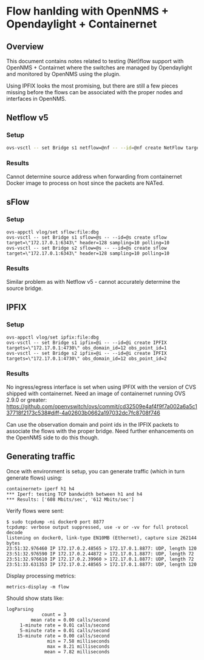 # Flow hanlding with OpenNMS + Opendaylight + Containernet

## Overview

This document contains notes related to testing (Net)flow support with OpenNMS + Contairnet where the switches are managed by Opendaylight and monitored by OpenNMS using the plugin.

Using IPFIX looks the most promising, but there are still a few pieces missing before the flows can be associated with the proper nodes and interfaces in OpenNMS.

## Netflow v5

### Setup

```sh
ovs-vsctl -- set Bridge s1 netflow=@nf -- --id=@nf create NetFlow targets=\"${COLLECTOR_IP}:${COLLECTOR_PORT}\" active-timeout=10
```

### Results

Cannot determine source address when forwarding from containernet Docker image to process on host since the packets are NATed.

## sFlow

### Setup

```
ovs-appctl vlog/set sflow:file:dbg
ovs-vsctl -- set Bridge s1 sflow=@s -- --id=@s create sflow target=\"172.17.0.1:6343\" header=128 sampling=10 polling=10
ovs-vsctl -- set Bridge s2 sflow=@s -- --id=@s create sflow target=\"172.17.0.1:6343\" header=128 sampling=10 polling=10
```

### Results

Similar problem as with Netflow v5 - cannot accurately determine the source bridge.

## IPFIX

### Setup

```
ovs-appctl vlog/set ipfix:file:dbg
ovs-vsctl -- set Bridge s1 ipfix=@i -- --id=@i create IPFIX targets=\"172.17.0.1:4730\" obs_domain_id=12 obs_point_id=1
ovs-vsctl -- set Bridge s2 ipfix=@i -- --id=@i create IPFIX targets=\"172.17.0.1:4730\" obs_domain_id=12 obs_point_id=2
```

### Results

No ingress/egress interface is set when using IPFIX with the version of CVS shipped with containernet.
Need an image of containernet running OVS 2.9.0 or greater: https://github.com/openvswitch/ovs/commit/cd32509e4af4f9f7a002a6a5c137718f2173c538#diff-4a02603b0662a197032dc7fc8708f746

Can use the observation domain and point ids in the IPFIX packets to associate the flows with the proper bridge.
Need further enhancements on the OpenNMS side to do this though.

## Generating traffic

Once with environment is setup, you can generate traffic (which in turn generate flows) using:

```
containernet> iperf h1 h4
*** Iperf: testing TCP bandwidth between h1 and h4
*** Results: ['608 Mbits/sec', '612 Mbits/sec']
```

Verify flows were sent:
```
$ sudo tcpdump -ni docker0 port 8877
tcpdump: verbose output suppressed, use -v or -vv for full protocol decode
listening on docker0, link-type EN10MB (Ethernet), capture size 262144 bytes
23:51:32.976460 IP 172.17.0.2.48565 > 172.17.0.1.8877: UDP, length 120
23:51:32.976590 IP 172.17.0.2.44872 > 172.17.0.1.8877: UDP, length 72
23:51:32.976610 IP 172.17.0.2.39960 > 172.17.0.1.8877: UDP, length 72
23:51:33.631353 IP 172.17.0.2.48565 > 172.17.0.1.8877: UDP, length 120
```

Display processing metrics:
```
metrics-display -m flow
```

Should show stats like:
```
logParsing
             count = 3
         mean rate = 0.00 calls/second
     1-minute rate = 0.01 calls/second
     5-minute rate = 0.01 calls/second
    15-minute rate = 0.00 calls/second
               min = 7.58 milliseconds
               max = 8.21 milliseconds
              mean = 7.82 milliseconds
```
